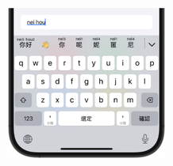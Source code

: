 <div align="center">
<img src="screenshot-jyutping-keyboard-iphone.png" alt="Screenshot of Jyutping keyboard on iPhone" width="320" />
</div>
